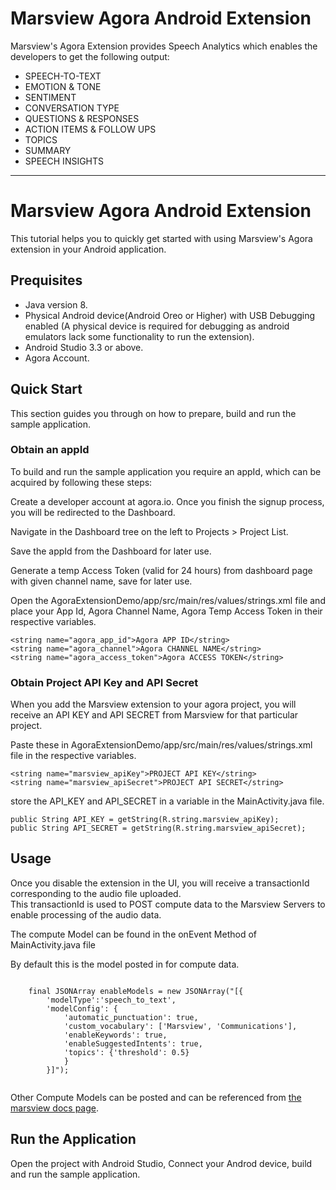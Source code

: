 # Marsview Agora Android Extension

Marsview's Agora Extension provides Speech Analytics which enables the developers to get the following output:

- SPEECH-TO-TEXT
- EMOTION & TONE
- SENTIMENT
- CONVERSATION TYPE
- QUESTIONS & RESPONSES  
- ACTION ITEMS & FOLLOW UPS  
- TOPICS
- SUMMARY  
- SPEECH INSIGHTS

<hr/>  

# Marsview Agora Android Extension

This tutorial helps you to quickly get started with using Marsview's Agora extension in your Android application.  

## Prequisites

* Java version 8.
* Physical Android device(Android Oreo or Higher) with USB Debugging enabled (A physical device is required for debugging as android emulators lack some functionality to run the extension).  
* Android Studio 3.3 or above.  
* Agora Account.  

## Quick Start
This section guides you through on how to prepare, build and run the sample application.

### Obtain an appId

To build and run the sample application you require an appId, which can be acquired by following these steps:

Create a developer account at agora.io. Once you finish the signup process, you will be redirected to the Dashboard.

Navigate in the Dashboard tree on the left to Projects > Project List.

Save the appId from the Dashboard for later use.

Generate a temp Access Token (valid for 24 hours) from dashboard page with given channel name, save for later use.

Open the AgoraExtensionDemo/app/src/main/res/values/strings.xml file and
place your App Id, Agora Channel Name, Agora Temp Access Token in their respective variables.

```
<string name="agora_app_id">Agora APP ID</string>
<string name="agora_channel">Agora CHANNEL NAME</string>
<string name="agora_access_token">Agora ACCESS TOKEN</string>
```

### Obtain Project API Key and API Secret
When you add the Marsview extension to your agora project, you will receive an API KEY and API SECRET from Marsview for that particular project.  

Paste these in AgoraExtensionDemo/app/src/main/res/values/strings.xml file
in the respective variables.

```
<string name="marsview_apiKey">PROJECT API KEY</string>
<string name="marsview_apiSecret">PROJECT API SECRET</string>
```

store the API_KEY and API_SECRET in a variable in the MainActivity.java file.

```
public String API_KEY = getString(R.string.marsview_apiKey);
public String API_SECRET = getString(R.string.marsview_apiSecret);
```

## Usage

Once you disable the extension in the UI, you will receive a transactionId corresponding to the audio file uploaded.  
This transactionId is used to POST compute data to the Marsview Servers to enable processing of the audio data.  

The compute Model can be found in the onEvent Method of MainActivity.java file

By default this is the model posted in for compute data.
```

    final JSONArray enableModels = new JSONArray("[{
        'modelType':'speech_to_text', 
        'modelConfig': {
            'automatic_punctuation': true,      
            'custom_vocabulary': ['Marsview', 'Communications'], 
            'enableKeywords': true, 
            'enableSuggestedIntents': true, 
            'topics': {'threshold': 0.5}
            }
        }]");


```

Other Compute Models can be posted and can be referenced from [the marsview docs page](https://docs.marsview.ai/).  


## Run the Application

Open the project with Android Studio, Connect your Androd device, build and run the sample application.  







